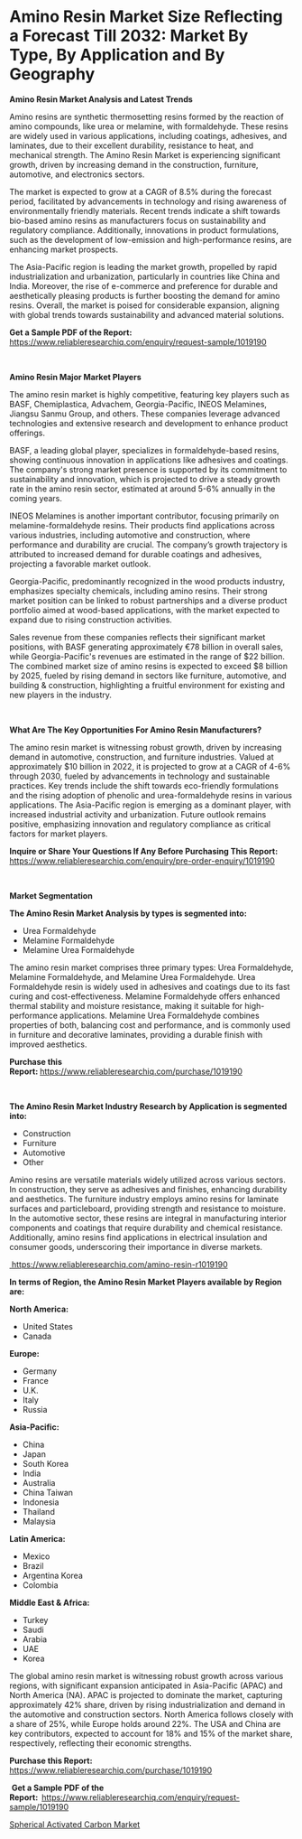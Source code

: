 <p><h1>Amino Resin Market Size Reflecting a Forecast Till 2032: Market By Type, By Application and By Geography</h1></p><p><strong>Amino Resin Market Analysis and Latest Trends</strong></p>
<p><p>Amino resins are synthetic thermosetting resins formed by the reaction of amino compounds, like urea or melamine, with formaldehyde. These resins are widely used in various applications, including coatings, adhesives, and laminates, due to their excellent durability, resistance to heat, and mechanical strength. The Amino Resin Market is experiencing significant growth, driven by increasing demand in the construction, furniture, automotive, and electronics sectors. </p><p>The market is expected to grow at a CAGR of 8.5% during the forecast period, facilitated by advancements in technology and rising awareness of environmentally friendly materials. Recent trends indicate a shift towards bio-based amino resins as manufacturers focus on sustainability and regulatory compliance. Additionally, innovations in product formulations, such as the development of low-emission and high-performance resins, are enhancing market prospects. </p><p>The Asia-Pacific region is leading the market growth, propelled by rapid industrialization and urbanization, particularly in countries like China and India. Moreover, the rise of e-commerce and preference for durable and aesthetically pleasing products is further boosting the demand for amino resins. Overall, the market is poised for considerable expansion, aligning with global trends towards sustainability and advanced material solutions.</p></p>
<p><strong>Get a Sample PDF of the Report:&nbsp;</strong> <a href="https://www.reliableresearchiq.com/enquiry/request-sample/1019190?utm_campaign=3437&utm_medium=2&utm_source=Github&utm_content=ia&utm_term=02042025&utm_id=amino-resin">https://www.reliableresearchiq.com/enquiry/request-sample/1019190</a></p>
<p>&nbsp;</p>
<p><strong>Amino Resin Major Market Players</strong></p>
<p><p>The amino resin market is highly competitive, featuring key players such as BASF, Chemiplastica, Advachem, Georgia-Pacific, INEOS Melamines, Jiangsu Sanmu Group, and others. These companies leverage advanced technologies and extensive research and development to enhance product offerings.</p><p>BASF, a leading global player, specializes in formaldehyde-based resins, showing continuous innovation in applications like adhesives and coatings. The company's strong market presence is supported by its commitment to sustainability and innovation, which is projected to drive a steady growth rate in the amino resin sector, estimated at around 5-6% annually in the coming years.</p><p>INEOS Melamines is another important contributor, focusing primarily on melamine-formaldehyde resins. Their products find applications across various industries, including automotive and construction, where performance and durability are crucial. The company’s growth trajectory is attributed to increased demand for durable coatings and adhesives, projecting a favorable market outlook.</p><p>Georgia-Pacific, predominantly recognized in the wood products industry, emphasizes specialty chemicals, including amino resins. Their strong market position can be linked to robust partnerships and a diverse product portfolio aimed at wood-based applications, with the market expected to expand due to rising construction activities.</p><p>Sales revenue from these companies reflects their significant market positions, with BASF generating approximately €78 billion in overall sales, while Georgia-Pacific's revenues are estimated in the range of $22 billion. The combined market size of amino resins is expected to exceed $8 billion by 2025, fueled by rising demand in sectors like furniture, automotive, and building & construction, highlighting a fruitful environment for existing and new players in the industry.</p></p>
<p>&nbsp;</p>
<p><strong>What Are The Key Opportunities For Amino Resin Manufacturers?</strong></p>
<p><p>The amino resin market is witnessing robust growth, driven by increasing demand in automotive, construction, and furniture industries. Valued at approximately $10 billion in 2022, it is projected to grow at a CAGR of 4-6% through 2030, fueled by advancements in technology and sustainable practices. Key trends include the shift towards eco-friendly formulations and the rising adoption of phenolic and urea-formaldehyde resins in various applications. The Asia-Pacific region is emerging as a dominant player, with increased industrial activity and urbanization. Future outlook remains positive, emphasizing innovation and regulatory compliance as critical factors for market players.</p></p>
<p><strong>Inquire or Share Your Questions If Any Before Purchasing This Report:</strong> <a href="https://www.reliableresearchiq.com/enquiry/pre-order-enquiry/1019190?utm_campaign=3437&utm_medium=2&utm_source=Github&utm_content=ia&utm_term=02042025&utm_id=amino-resin">https://www.reliableresearchiq.com/enquiry/pre-order-enquiry/1019190</a></p>
<p>&nbsp;</p>
<p><strong>Market Segmentation</strong></p>
<p><strong>The Amino Resin Market Analysis by types is segmented into:</strong></p>
<p><ul><li>Urea Formaldehyde</li><li>Melamine Formaldehyde</li><li>Melamine Urea Formaldehyde</li></ul></p>
<p><p>The amino resin market comprises three primary types: Urea Formaldehyde, Melamine Formaldehyde, and Melamine Urea Formaldehyde. Urea Formaldehyde resin is widely used in adhesives and coatings due to its fast curing and cost-effectiveness. Melamine Formaldehyde offers enhanced thermal stability and moisture resistance, making it suitable for high-performance applications. Melamine Urea Formaldehyde combines properties of both, balancing cost and performance, and is commonly used in furniture and decorative laminates, providing a durable finish with improved aesthetics.</p></p>
<p><strong>Purchase this Report:&nbsp;</strong><a href="https://www.reliableresearchiq.com/purchase/1019190?utm_campaign=3437&utm_medium=2&utm_source=Github&utm_content=ia&utm_term=02042025&utm_id=amino-resin">https://www.reliableresearchiq.com/purchase/1019190</a></p>
<p>&nbsp;</p>
<p><strong>The Amino Resin Market Industry Research by Application is segmented into:</strong></p>
<p><ul><li>Construction</li><li>Furniture</li><li>Automotive</li><li>Other</li></ul></p>
<p><p>Amino resins are versatile materials widely utilized across various sectors. In construction, they serve as adhesives and finishes, enhancing durability and aesthetics. The furniture industry employs amino resins for laminate surfaces and particleboard, providing strength and resistance to moisture. In the automotive sector, these resins are integral in manufacturing interior components and coatings that require durability and chemical resistance. Additionally, amino resins find applications in electrical insulation and consumer goods, underscoring their importance in diverse markets.</p></p>
<p><a href="https://www.reliableresearchiq.com/amino-resin-r1019190?utm_campaign=3437&utm_medium=2&utm_source=Github&utm_content=ia&utm_term=02042025&utm_id=amino-resin">&nbsp;https://www.reliableresearchiq.com/amino-resin-r1019190</a></p>
<p><strong>In terms of Region, the Amino Resin Market Players available by Region are:</strong></p>
<p>
    <p> <strong> North America: </strong>
        <ul>
            <li>United States</li>
            <li>Canada</li>
        </ul>
        </p> 
    <p> <strong> Europe: </strong>
        <ul>
            <li>Germany</li>
            <li>France</li>
            <li>U.K.</li>
            <li>Italy</li>
            <li>Russia</li>
        </ul>
        </p> 
    <p> <strong> Asia-Pacific: </strong>
        <ul>
            <li>China</li>
            <li>Japan</li>
            <li>South Korea</li>
            <li>India</li>
            <li>Australia</li>
            <li>China Taiwan</li>
            <li>Indonesia</li>
            <li>Thailand</li>
            <li>Malaysia</li>
        </ul>
        </p> 
    <p> <strong> Latin America: </strong>
        <ul>
            <li>Mexico</li>
            <li>Brazil</li>
            <li>Argentina Korea</li>
            <li>Colombia</li>
        </ul>
        </p> 
    <p> <strong> Middle East & Africa: </strong>
        <ul>
            <li>Turkey</li>
            <li>Saudi</li>
            <li>Arabia</li>
            <li>UAE</li>
            <li>Korea</li>
        </ul>
    </p>
    </p>
<p><p>The global amino resin market is witnessing robust growth across various regions, with significant expansion anticipated in Asia-Pacific (APAC) and North America (NA). APAC is projected to dominate the market, capturing approximately 42% share, driven by rising industrialization and demand in the automotive and construction sectors. North America follows closely with a share of 25%, while Europe holds around 22%. The USA and China are key contributors, expected to account for 18% and 15% of the market share, respectively, reflecting their economic strengths.</p></p>
<p><strong>Purchase this Report: </strong><a href="https://www.reliableresearchiq.com/purchase/1019190?utm_campaign=3437&utm_medium=2&utm_source=Github&utm_content=ia&utm_term=02042025&utm_id=amino-resin">https://www.reliableresearchiq.com/purchase/1019190</a></p>
<p>&nbsp;<strong>Get a Sample PDF of the Report:&nbsp;&nbsp;</strong><a href="https://www.reliableresearchiq.com/enquiry/request-sample/1019190?utm_campaign=3437&utm_medium=2&utm_source=Github&utm_content=ia&utm_term=02042025&utm_id=amino-resin">https://www.reliableresearchiq.com/enquiry/request-sample/1019190</a></p>
<p><strong></strong></p>
<p><p><a href="https://github.com/daemluari/Market-Research-Report-List-1/blob/main/spherical-activated-carbon-market.md?utm_campaign=3437&utm_medium=2&utm_source=Github&utm_content=ia&utm_term=02042025&utm_id=amino-resin">Spherical Activated Carbon Market</a></p></p>